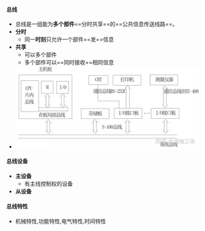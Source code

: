 #### 总线
- 总线是一组能为**多个部件**==分时共享==的==公共信息传送线路==。
- **分时**
	- 同一**时刻**只允许一个部件==发==信息
- **共享**
	- 可以多个部件
	- 多个部件可以==同时接收==相同信息
- ![](attachments/Pasted%20image%2020221026204121.png)
#### 总线设备
- **主设备**
	- 有主线控制权的设备
- **从设备**
#### 总线特性
- 机械特性,功能特性,电气特性,时间特性